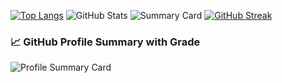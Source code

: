 [![Top Langs](https://github-readme-stats.vercel.app/api/top-langs/?username=Ranxin2023&layout=compact&langs_count=10&cache_seconds=1)](https://github.com/anuraghazra/github-readme-stats)
![GitHub Stats](https://github-readme-stats.vercel.app/api?username=Ranxin2023&show_icons=true&count_private=true&hide=stars&rank_icon=github)
![Summary Card](https://github-profile-summary-cards.vercel.app/api/cards/profile-details?username=Ranxin2023&theme=default)
[![GitHub Streak](https://streak-stats.demolab.com?user=Ranxin2023&theme=default)](https://git.io/streak-stats)
### 📈 GitHub Profile Summary with Grade

![Profile Summary Card](https://github-profile-summary-cards.vercel.app/api/cards/profile-details?username=Ranxin2023&theme=github)
